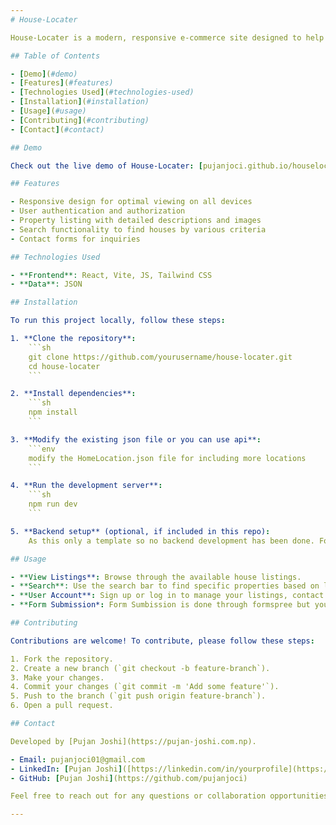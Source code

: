 ```yaml
---
# House-Locater

House-Locater is a modern, responsive e-commerce site designed to help users buy and sell houses efficiently. This project showcases a clean, user-friendly interface and is built with the latest web development technologies, including React, Vite, and Tailwind CSS.

## Table of Contents

- [Demo](#demo)
- [Features](#features)
- [Technologies Used](#technologies-used)
- [Installation](#installation)
- [Usage](#usage)
- [Contributing](#contributing)
- [Contact](#contact)

## Demo

Check out the live demo of House-Locater: [pujanjoci.github.io/houselocater](#)

## Features

- Responsive design for optimal viewing on all devices
- User authentication and authorization
- Property listing with detailed descriptions and images
- Search functionality to find houses by various criteria
- Contact forms for inquiries

## Technologies Used

- **Frontend**: React, Vite, JS, Tailwind CSS
- **Data**: JSON 

## Installation

To run this project locally, follow these steps:

1. **Clone the repository**:
    ```sh
    git clone https://github.com/yourusername/house-locater.git
    cd house-locater
    ```

2. **Install dependencies**:
    ```sh
    npm install
    ```

3. **Modify the existing json file or you can use api**:
    ```env
    modify the HomeLocation.json file for including more locations
    ```

4. **Run the development server**:
    ```sh
    npm run dev
    ```

5. **Backend setup** (optional, if included in this repo):
    As this only a template so no backend development has been done. For backend you can use can language and develop further.

## Usage

- **View Listings**: Browse through the available house listings.
- **Search**: Use the search bar to find specific properties based on location, price, and other criteria.
- **User Account**: Sign up or log in to manage your listings, contact sellers, and more.(It is still in working)
- **Form Submission*: Form Sumbission is done through formspree but you can use any form sumbition tool.

## Contributing

Contributions are welcome! To contribute, please follow these steps:

1. Fork the repository.
2. Create a new branch (`git checkout -b feature-branch`).
3. Make your changes.
4. Commit your changes (`git commit -m 'Add some feature'`).
5. Push to the branch (`git push origin feature-branch`).
6. Open a pull request.

## Contact

Developed by [Pujan Joshi](https://pujan-joshi.com.np). 

- Email: pujanjoci01@gmail.com
- LinkedIn: [Pujan Joshi]([https://linkedin.com/in/yourprofile](https://www.linkedin.com/in/pujan-joshi-b811071a1/)
- GitHub: [Pujan Joshi](https://github.com/pujanjoci)

Feel free to reach out for any questions or collaboration opportunities!

---
```

